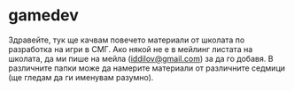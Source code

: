 # gamedev
Здравейте,
тук ще качвам повечето материали от школата по разработка на игри в СМГ.
Ако някой не е в мейлинг листата на школата, да ми пише на мейла (iddilov@gmail.com) за да го добавя.
В различните папки може да намерите материали от различните седмици (ще гледам да ги именувам разумно).
